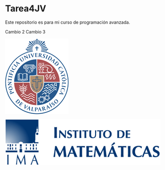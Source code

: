 # Tarea4JV
Este repositorio es para mi curso de programación avanzada. 

Cambio 2
Cambio 3

![My Image](imagen3.png)

![My Image](imagen4.png)

